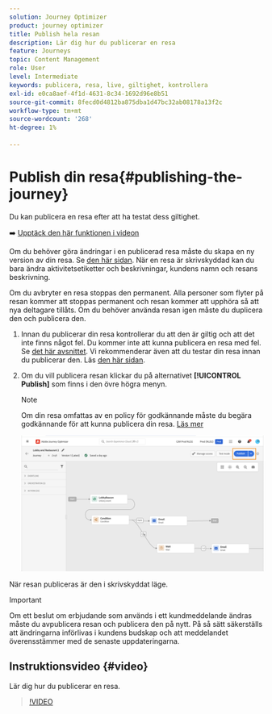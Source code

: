 ```yaml
---
solution: Journey Optimizer
product: journey optimizer
title: Publish hela resan
description: Lär dig hur du publicerar en resa
feature: Journeys
topic: Content Management
role: User
level: Intermediate
keywords: publicera, resa, live, giltighet, kontrollera
exl-id: e0ca8aef-4f1d-4631-8c34-1692d96e8b51
source-git-commit: 8fecd0d4812ba875dba1d47bc32ab08178a13f2c
workflow-type: tm+mt
source-wordcount: '268'
ht-degree: 1%

---
```


# Publish din resa{#publishing-the-journey}

Du kan publicera en resa efter att ha testat dess giltighet.

➡️ [Upptäck den här funktionen i videon](#video)

Om du behöver göra ändringar i en publicerad resa måste du skapa en ny version av din resa. Se [den här sidan](../building-journeys/journey.md). När en resa är skrivskyddad kan du bara ändra aktivitetsetiketter och beskrivningar, kundens namn och resans beskrivning.

Om du avbryter en resa stoppas den permanent. Alla personer som flyter på resan kommer att stoppas permanent och resan kommer att upphöra så att nya deltagare tillåts. Om du behöver använda resan igen måste du duplicera den och publicera den.

1. Innan du publicerar din resa kontrollerar du att den är giltig och att det inte finns något fel. Du kommer inte att kunna publicera en resa med fel. Se [det här avsnittet](../building-journeys/troubleshooting.md#checking-for-errors-before-testing). Vi rekommenderar även att du testar din resa innan du publicerar den. Läs [den här sidan](../building-journeys/testing-the-journey.md).

1. Om du vill publicera resan klickar du på alternativet **[!UICONTROL Publish]** som finns i den övre högra menyn.

   >[!NOTE]
   >
   > Om din resa omfattas av en policy för godkännande måste du begära godkännande för att kunna publicera din resa. [Läs mer](../test-approve/gs-approval.md)


   ![](assets/journeyuc1_18.png)

När resan publiceras är den i skrivskyddat läge.

>[!IMPORTANT]
>
>Om ett beslut om erbjudande som används i ett kundmeddelande ändras måste du avpublicera resan och publicera den på nytt.  På så sätt säkerställs att ändringarna införlivas i kundens budskap och att meddelandet överensstämmer med de senaste uppdateringarna.

## Instruktionsvideo {#video}

Lär dig hur du publicerar en resa.

>[!VIDEO](https://video.tv.adobe.com/v/3424998?quality=12)
